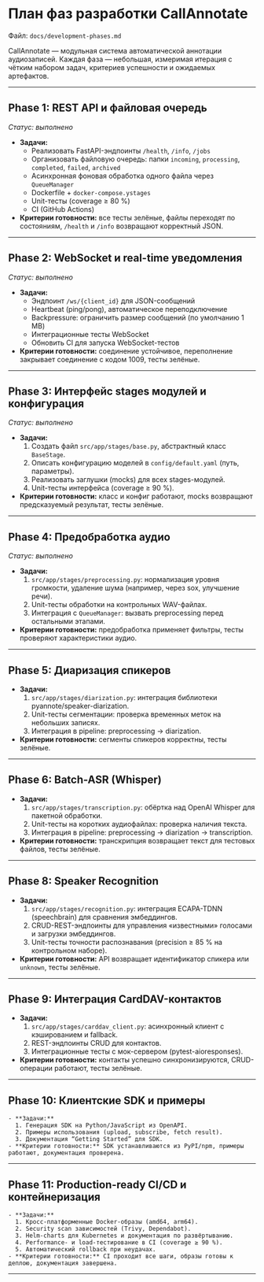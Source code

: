 # План фаз разработки CallAnnotate

Файл: `docs/development-phases.md`  

CallAnnotate — модульная система автоматической аннотации аудиозаписей. Каждая фаза — небольшая, измеримая итерация с чётким набором задач, критериев успешности и ожидаемых артефактов.

---

## **Phase 1: REST API и файловая очередь**  
   _Статус: выполнено_  
   - **Задачи:**  
     - Реализовать FastAPI-эндпоинты `/health`, `/info`, `/jobs`  
     - Организовать файловую очередь: папки `incoming`, `processing`, `completed`, `failed`, `archived`  
     - Асинхронная фоновая обработка одного файла через `QueueManager`  
     - Dockerfile + `docker-compose.ystages`  
     - Unit-тесты (coverage ≥ 80 %)  
     - CI (GitHub Actions)  
   - **Критерии готовности:** все тесты зелёные, файлы переходят по состояниям, `/health` и `/info` возвращают корректный JSON.

---

## **Phase 2: WebSocket и real-time уведомления**  
   _Статус: выполнено_  
   - **Задачи:**  
     - Эндпоинт `/ws/{client_id}` для JSON-сообщений  
     - Heartbeat (ping/pong), автоматическое переподключение  
     - Backpressure: ограничить размер сообщений (по умолчанию 1 MB)  
     - Интеграционные тесты WebSocket  
     - Обновить CI для запуска WebSocket-тестов  
   - **Критерии готовности:** соединение устойчивое, переполнение закрывает соединение с кодом 1009, тесты зелёные.

---

## **Phase 3: Интерфейс stages модулей и конфигурация**  
   _Статус: выполнено_  
   - **Задачи:**  
     1. Создать файл `src/app/stages/base.py`, абстрактный класс `BaseStage`.  
     2. Описать конфигурацию моделей в `config/default.yaml` (путь, параметры).  
     3. Реализовать заглушки (mocks) для всех stages-модулей.  
     4. Unit-тесты интерфейса (coverage ≥ 90 %).  
   - **Критерии готовности:** класс и конфиг работают, mocks возвращают предсказуемый результат, тесты зелёные.

---

## **Phase 4: Предобработка аудио**  
   _Статус: выполнено_  
   - **Задачи:**  
     1. `src/app/stages/preprocessing.py`: нормализация уровня громкости, удаление шума (например, через sox, улучшение речи).  
     2. Unit-тесты обработки на контрольных WAV-файлах.  
     3. Интеграция с `QueueManager`: вызвать preprocessing перед остальными этапами.  
   - **Критерии готовности:** предобработка применяет фильтры, тесты проверяют характеристики аудио.

---

## **Phase 5: Диаризация спикеров**  
   - **Задачи:**  
     1. `src/app/stages/diarization.py`: интеграция библиотеки pyannote/speaker-diarization.  
     2. Unit-тесты сегментации: проверка временных меток на небольших записях.  
     3. Интеграция в pipeline: preprocessing → diarization.  
   - **Критерии готовности:** сегменты спикеров корректны, тесты зелёные.

---

## **Phase 6: Batch-ASR (Whisper)**  
   - **Задачи:**  
     1. `src/app/stages/transcription.py`: обёртка над OpenAI Whisper для пакетной обработки.  
     2. Unit-тесты на коротких аудиофайлах: проверка наличия текста.  
     3. Интеграция в pipeline: preprocessing → diarization → transcription.  
   - **Критерии готовности:** транскрипция возвращает текст для тестовых файлов, тесты зелёные.

---

## **Phase 8: Speaker Recognition**  
   - **Задачи:**  
     1. `src/app/stages/recognition.py`: интеграция ECAPA-TDNN (speechbrain) для сравнения эмбеддингов.  
     2. CRUD-REST-эндпоинты для управления «известными» голосами и загрузки эмбеддингов.  
     3. Unit-тесты точности распознавания (precision ≥ 85 % на контрольном наборе).  
   - **Критерии готовности:** API возвращает идентификатор спикера или `unknown`, тесты зелёные.

---

## **Phase 9: Интеграция CardDAV-контактов**  
   - **Задачи:**  
     1. `src/app/stages/carddav_client.py`: асинхронный клиент с кэшированием и fallback.  
     2. REST-эндпоинты CRUD для контактов.  
     3. Интеграционные тесты с мок-сервером (pytest-aioresponses).  
   - **Критерии готовности:** контакты успешно синхронизируются, CRUD-операции работают, тесты зелёные.

---

## **Phase 10: Клиентские SDK и примеры**  
    - **Задачи:**  
      1. Генерация SDK на Python/JavaScript из OpenAPI.  
      2. Примеры использования (upload, subscribe, fetch result).  
      3. Документация “Getting Started” для SDK.  
    - **Критерии готовности:** SDK устанавливаются из PyPI/npm, примеры работают, документация проверена.

---

## **Phase 11: Production-ready CI/CD и контейнеризация**  
    - **Задачи:**  
      1. Кросс-платформенные Docker-образы (amd64, arm64).  
      2. Security scan зависимостей (Trivy, Dependabot).  
      3. Helm-charts для Kubernetes и документация по развёртыванию.  
      4. Performance- и load-тестирование в CI (coverage ≥ 90 %).  
      5. Автоматический rollback при неудачах.  
    - **Критерии готовности:** CI проходит все шаги, образы готовы к деплою, документация завершена.

---

